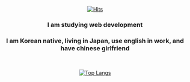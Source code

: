 <div align=center>

[![Hits](https://hits.seeyoufarm.com/api/count/incr/badge.svg?url=https%3A%2F%2Fgithub.com%2FLiS2Lim%2F&count_bg=%2379C83D&title_bg=%23555555&icon=&icon_color=%23E7E7E7&title=hits&edge_flat=false)](https://hits.seeyoufarm.com)

  <h3> I am studying web development </h3>
  <h3> I am Korean native, living in Japan, use english in work, and have chinese girlfriend </h3>
  <br>
  

[![Top Langs](https://github-readme-stats.vercel.app/api/top-langs?username=LiS2Lim)](https://github.com/anuraghazra/github-readme-stats)

</div>
